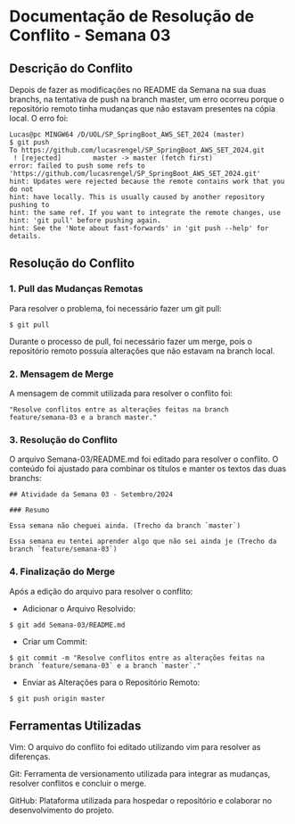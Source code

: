 # Documentação de Resolução de Conflito - Semana 03

## Descrição do Conflito

Depois de fazer as modificações no README da Semana na sua duas branchs, na tentativa de push na branch master, um erro ocorreu porque o repositório remoto tinha mudanças que não estavam presentes na cópia local. O erro foi:

```
Lucas@pc MINGW64 /D/UOL/SP_SpringBoot_AWS_SET_2024 (master)
$ git push
To https://github.com/lucasrengel/SP_SpringBoot_AWS_SET_2024.git
 ! [rejected]        master -> master (fetch first)
error: failed to push some refs to 'https://github.com/lucasrengel/SP_SpringBoot_AWS_SET_2024.git'
hint: Updates were rejected because the remote contains work that you do not
hint: have locally. This is usually caused by another repository pushing to
hint: the same ref. If you want to integrate the remote changes, use
hint: 'git pull' before pushing again.
hint: See the 'Note about fast-forwards' in 'git push --help' for details.
```

## Resolução do Conflito

### 1. Pull das Mudanças Remotas
Para resolver o problema, foi necessário fazer um git pull:

```
$ git pull
```

Durante o processo de pull, foi necessário fazer um merge, pois o repositório remoto possuía alterações que não estavam na branch local.

### 2. Mensagem de Merge

A mensagem de commit utilizada para resolver o conflito foi:

```
"Resolve conflitos entre as alterações feitas na branch feature/semana-03 e a branch master."
```

### 3. Resolução do Conflito

O arquivo Semana-03/README.md foi editado para resolver o conflito. O conteúdo foi ajustado para combinar os títulos e manter os textos das duas branchs:

```
## Atividade da Semana 03 - Setembro/2024

### Resumo

Essa semana não cheguei ainda. (Trecho da branch `master`)

Essa semana eu tentei aprender algo que não sei ainda je (Trecho da branch `feature/semana-03`)
```

### 4. Finalização do Merge
Após a edição do arquivo para resolver o conflito:

- Adicionar o Arquivo Resolvido:

```
$ git add Semana-03/README.md
```
- Criar um Commit:

```
$ git commit -m "Resolve conflitos entre as alterações feitas na branch `feature/semana-03` e a branch `master`."
```
- Enviar as Alterações para o Repositório Remoto:

```
$ git push origin master
```

##  Ferramentas Utilizadas

Vim: O arquivo do conflito foi editado utilizando vim para resolver as diferenças.

Git: Ferramenta de versionamento utilizada para integrar as mudanças, resolver conflitos e concluir o merge.

GitHub: Plataforma utilizada para hospedar o repositório e colaborar no desenvolvimento do projeto.
